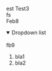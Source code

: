 est
Test3<br>fs
<br>Feb8
<details open>
<summary>Dropdown list</summary>
<br>fb9

1. bla1
2. bla2

</details>
